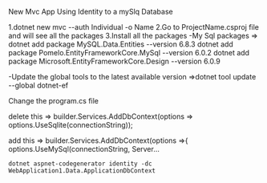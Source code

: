 New Mvc App Using Identity to a mySlq Database

1.dotnet new mvc --auth Individual -o Name
2.Go to ProjectName.csproj file and will see all the packages
3.Install all the packages
-My Sql packages => dotnet add package MySQL.Data.Entities --version 6.8.3
dotnet add package Pomelo.EntityFrameworkCore.MySql --version 6.0.2
dotnet add package Microsoft.EntityFrameworkCore.Design --version 6.0.9

-Update the global tools to the latest available version =>dotnet tool update --global dotnet-ef

Change the program.cs file 

 delete this =>
builder.Services.AddDbContext<ApplicationDbContext>(options =>
    options.UseSqlite(connectionString));

 add this  =>
builder.Services.AddDbContext<ApplicationDbContext>(options =>{
    options.UseMySql(connectionString, Server…


    dotnet aspnet-codegenerator identity -dc WebApplication1.Data.ApplicationDbContext